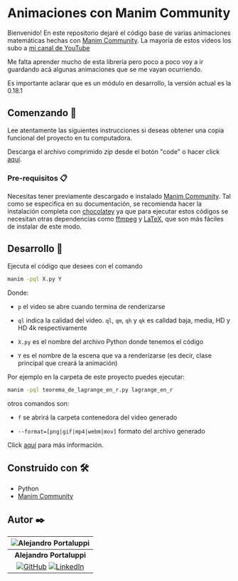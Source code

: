 # Animaciones con Manim Community

Bienvenido! En este repositorio dejaré el código base de varias animaciones matemáticas hechas con [Manim Community](https://docs.manim.community/en/stable/index.html). La mayoría de estos videos los subo a [mi canal de YouTube](https://www.youtube.com/channel/UCfgt4--XgLnHxYNDPOvYioA)

Me falta aprender mucho de esta librería pero poco a poco voy a ir guardando acá algunas animaciones que se me vayan ocurriendo.

Es importante aclarar que es un módulo en desarrollo, la versión actual es la 0.18.1

## Comenzando 🚀

Lee atentamente las siguientes instrucciones si deseas obtener una copia funcional del proyecto en tu computadora.

Descarga el archivo comprimido _zip_ desde el botón "code" o hacer click [aquí](https://github.com/Ale6100/animaciones-con-manim-community/archive/refs/heads/main.zip).

### Pre-requisitos 📋

Necesitas tener previamente descargado e instalado [Manim Community](https://docs.manim.community/en/stable/installation/windows.html). Tal como se especifica en su documentación, se recomienda hacer la instalación completa con [chocolatey](https://chocolatey.org/) ya que para ejecutar estos códigos se necesitan otras dependencias como [ffmpeg](https://ffmpeg.org/) y [LaTeX](https://es.wikipedia.org/wiki/LaTeX), que son más fáciles de instalar de este modo.

## Desarrollo 👷

Ejecuta el código que desees con el comando

```bash
manim -pql X.py Y
```

Donde:

* `p` el video se abre cuando termina de renderizarse

* `ql` indica la calidad del video. `ql`, `qm`, `qh` y `qk` es calidad baja, media, HD y HD 4k respectivamente

* `X.py` es el nombre del archivo Python donde tenemos el código

* `Y` es el nombre de la escena que va a renderizarse (es decir, clase principal que creará la animación)

Por ejemplo en la carpeta de este proyecto puedes ejecutar:

```bash
manim -pql teorema_de_lagrange_en_r.py lagrange_en_r
```

otros comandos son:

* `f` se abrirá la carpeta contenedora del video generado

* `--format=[png|gif|mp4|webm|mov]` formato del archivo generado

Click [aquí](https://docs.manim.community/en/stable/guides/configuration.html) para más información.

## Construido con 🛠️

* Python
* [Manim Community](https://docs.manim.community/)

## Autor ✒️

| ![Alejandro Portaluppi](https://avatars.githubusercontent.com/u/107259761?size=50)
|:-:
| **Alejandro Portaluppi**
|[![GitHub](https://img.shields.io/badge/github-%23121011.svg?&style=for-the-badge&logo=github&logoColor=white)](https://github.com/Ale6100) [![LinkedIn](https://img.shields.io/badge/linkedin%20-%230077B5.svg?&style=for-the-badge&logo=linkedin&logoColor=white)](https://www.linkedin.com/in/alejandro-portaluppi)
